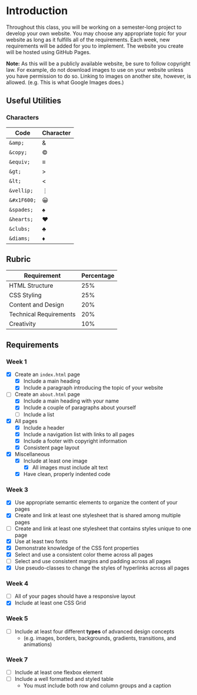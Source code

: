 # Introduction

Throughout this class, you will be working on a semester-long project to develop your own website. You may choose any appropriate topic for your website as long as it fulfills all of the requirements. Each week, new requirements will be added for you to implement. The website you create will be hosted using GitHub Pages. 

**Note:** As this will be a publicly available website, be sure to follow copyright law. For example, do not download images to use on your website unless you have permission to do so. Linking to images on another site, however, is allowed. (e.g. This is what Google Images does.)

## Useful Utilities

### Characters

| Code        | Character |
| ----------- | --------- |
| `&amp;`     | &amp;     |
| `&copy;`    | &copy;    |
| `&equiv;`   | &equiv;   |
| `&gt;`      | &gt;      |
| `&lt;`      | &lt;      |
| `&vellip;`  | &vellip;  |
| `&#x1F600;` | &#x1F600; |
| `&spades;`  | &spades;  |
| `&hearts;`  | &hearts;  |
| `&clubs;`   | &clubs;   |
| `&diams;`   | &diams;   |

## Rubric

| Requirement            | Percentage |
| ---------------------- | ---------- |
| HTML Structure         | 25%        |
| CSS Styling            | 25%        |
| Content and Design     | 20%        |
| Technical Requirements | 20%        |
| Creativity             | 10%        |

## Requirements

### Week 1

* [x] Create an `index.html` page
    * [x] Include a main heading
    * [x] Include a paragraph introducing the topic of your website
* [ ] Create an `about.html` page
    * [x] Include a main heading with your name
    * [x] Include a couple of paragraphs about yourself
    * [ ] Include a list
* [x] All pages
    * [x] Include a header
    * [x] Include a navigation list with links to all pages
    * [x] Include a footer with copyright information
    * [x] Consistent page layout
* [x] Miscellaneous
    * [x] Include at least one image
        * [x] All images must include alt text
    * [x] Have clean, properly indented code

### Week 3

* [x] Use appropriate semantic elements to organize the content of your pages
* [x] Create and link at least one stylesheet that is shared among multiple pages
* [ ] Create and link at least one stylesheet that contains styles unique to one page
* [x] Use at least two fonts
* [x] Demonstrate knowledge of the CSS font properties
* [x] Select and use a consistent color theme across all pages
* [ ] Select and use consistent margins and padding across all pages
* [x] Use pseudo-classes to change the styles of hyperlinks across all pages

### Week 4

* [ ] All of your pages should have a responsive layout
* [x] Include at least one CSS Grid

### Week 5

*[ ] Include at least four different **types** of advanced design concepts
    * (e.g. images, borders, backgrounds, gradients, transitions, and animations)

### Week 7

*[ ] Include at least one flexbox element
*[ ] Include a well formatted and styled table
    * You must include both row and column groups and a caption

